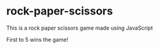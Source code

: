 # rock-paper-scissors
<p>This is a rock paper scissors game made using JavaScript</p>
<p>First to 5 wins the game!</p>
